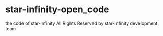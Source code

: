 # star-infinity-open_code
the code of star-infinity
All Rights Reserved by star-infinity development team
